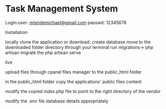# Task Management System

Login:user: mtendemichael@gmail.com
      passwd: 12345678

Installation

locally
clone the application or download.
create database
move to the downloaded folder directory through your terminal
run migrations-> php artisan migrate
the php artisan serve

live

upload files through cpanel files manager to the public_html folder

in the public_html folder copy the applications' public files content

modify the copied index.php file to point to the right directory of the vendor

modify the .env file database details appropriately



